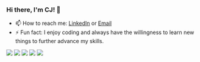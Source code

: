 ### Hi there, I'm CJ! 👋
- 📫 How to reach me: [LinkedIn](https://www.linkedin.com/in/cj-sewell-32a4a4199) or [Email](mailto:charlessj4107@gmail.com)
- ⚡ Fun fact: I enjoy coding and always have the willingness to learn new things to further advance my skills.
<!--
**Chao07/Chao07** is a ✨ _special_ ✨ repository because its `README.md` (this file) appears on your GitHub profile.

Here are some ideas to get you started:

- 🔭 I’m currently working on ...
- 🌱 I’m currently learning ...
- 👯 I’m looking to collaborate on ...
- 🤔 I’m looking for help with ...
- 💬 Ask me about ...
-->


![](http://github-profile-summary-cards.vercel.app/api/cards/profile-details?username=Chao07&theme=default)
![](http://github-profile-summary-cards.vercel.app/api/cards/repos-per-language?username=Chao07&theme=default)
![](http://github-profile-summary-cards.vercel.app/api/cards/most-commit-language?username=Chao07&theme=default)
![](http://github-profile-summary-cards.vercel.app/api/cards/stats?username=Chao07&theme=default)
![](http://github-profile-summary-cards.vercel.app/api/cards/productive-time?username=Chao07&theme=default&utcOffset=8)
